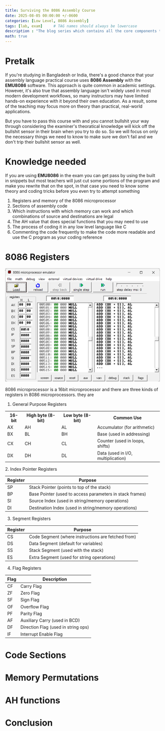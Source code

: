 ```yaml
---
title: Surviving the 8086 Assembly Course
date: 2025-08-05 00:00:00 +/-0600
categories: [Low Level, 8086 Assembly]
tags: [lab, exam]     # TAG names should always be lowercase
description : "The blog series which contains all the core components to know so that you can pass your 8086 assembly lab course"
math: true
---
```


# Pretalk
If you're studying in Bangladesh or India, there's a good chance that your assembly language practical course uses **8086 Assembly** with the **EMU8086** software. This approach is quite common in academic settings. However, it's also true that assembly language isn't widely used in most modern development workflows, so many instructors may have limited hands-on experience with it beyond their own education. As a result, some of the teaching may focus more on theory than practical, real-world applications.

But you have to pass this course with and you cannot bullshit your way through considering the examiner's theoratical knowledge will kick off the  bullshit sensor in their brain when you try to do so. So we will focus on only the necessary things we need to know to make sure we don't fail and we don't trip their bullshit sensor as well.

# Knowledge needed
If you are using **EMU8086** in the exam you can get pass by using the built in snippets but most teachers will just cut some portions of the program and make you rewrite that on the spot, in that case you need to know some theory and coding tricks before you even try to attempt something

1. Registers and memory of the 8086 microprocessor
2. Sections of assembly code
2. Which instructions with which memory can work and which combinations of source and destinations are legal
3. The AH value that does special functions that you may need to use
4. The process of coding it in any low level language like C
5. Commenting the code frequently to make the code more readable and use the C program as your coding reference

# 8086 Registers
![8086 memory shown in emu8086 software](/assets/images/emu8086.png)

8086 microprocessor is a 16bit microprocessor and there are three kinds of registers in 8086 microprocessors. they are
1. General Purpose Registers
<table width='100%'>
  <tr>
    <th>16-bit</th>
    <th>High byte (8-bit)</th>
    <th>Low byte (8-bit)</th>
    <th>Common Use</th>
  </tr>
  <tr>
    <td>AX</td>
    <td>AH</td>
    <td>AL</td>
    <td>Accumulator (for arithmetic)</td>
  </tr>
  <tr>
    <td>BX</td>
    <td>BL</td>
    <td>BH</td>
    <td>Base (used in addressing)</td>
  </tr>
  <tr>
    <td>CX</td>
    <td>CH</td>
    <td>CL</td>
    <td>Counter (used in loops, shifts)</td>
  </tr>
  <tr>
    <td>DX</td>
    <td>DH</td>
    <td>DL</td>
    <td>Data (used in I/O, multiplication)</td>
  </tr>
</table>
2. Index Pointer Registers

| Register | Purpose                                                  |
| -------- | -------------------------------------------------------- |
| SP       | Stack Pointer (points to top of the stack)               |
| BP       | Base Pointer (used to access parameters in stack frames) |
| SI       | Source Index (used in string/memory operations)          |
| DI       | Destination Index (used in string/memory operations)     |

3. Segment Registers

| Register | Purpose                                            |
| -------- | -------------------------------------------------- |
| CS       | Code Segment (where instructions are fetched from) |
| DS       | Data Segment (default for variables)               |
| SS       | Stack Segment (used with the stack)                |
| ES       | Extra Segment (used for string operations)         |

4. Flag Registers

| Flag | Description                         |
| ---- | ----------------------------------- |
| CF   | Carry Flag                          |
| ZF   | Zero Flag                           |
| SF   | Sign Flag                           |
| OF   | Overflow Flag                       |
| PF   | Parity Flag                         |
| AF   | Auxiliary Carry (used in BCD)       |
| DF   | Direction Flag (used in string ops) |
| IF   | Interrupt Enable Flag               |

# Code Sections
# Memory Permutations
# AH functions
# Conclusion
